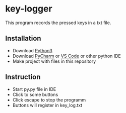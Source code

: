 # key-logger
This program records the pressed keys in a txt file.
## Installation
- Download [Python3](https://www.python.org/downloads/)
- Download [PyCharm](https://www.jetbrains.com/ru-ru/pycharm/) or [VS Code](https://code.visualstudio.com/) or other python IDE
- Make project with files in this repository

## Instruction
- Start py.py file in IDE
- Click to some buttons
- Click escape to stop the programm
- Buttons will register in key_log.txt
